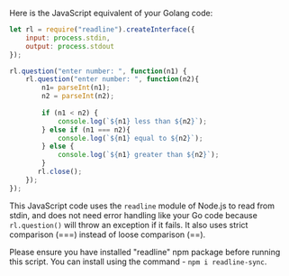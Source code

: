 Here is the JavaScript equivalent of your Golang code:

```javascript
let rl = require("readline").createInterface({
    input: process.stdin,
    output: process.stdout
});

rl.question("enter number: ", function(n1) {
    rl.question("enter number: ", function(n2){
        n1= parseInt(n1); 
        n2 = parseInt(n2);
        
        if (n1 < n2) {
            console.log(`${n1} less than ${n2}`);
        } else if (n1 === n2){
            console.log(`${n1} equal to ${n2}`);
        } else { 
            console.log(`${n1} greater than ${n2}`);
        }
       rl.close();  
    });
});
```
This JavaScript code uses the `readline` module of Node.js to read from stdin, and does not need error handling like your Go code because `rl.question()` will throw an exception if it fails. It also uses strict comparison (===) instead of loose comparison (==). 

Please ensure you have installed "readline" npm package before running this script. You can install using the command - `npm i readline-sync`.

